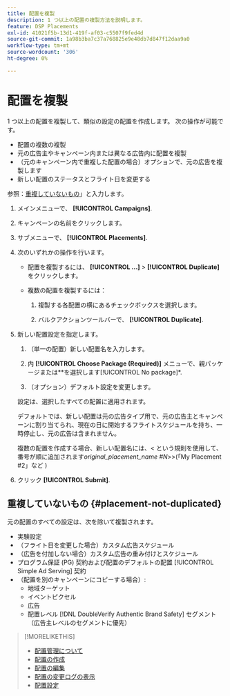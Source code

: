 ```yaml
---
title: 配置を複製
description: 1 つ以上の配置の複製方法を説明します。
feature: DSP Placements
exl-id: 41021f5b-13d1-419f-af03-c5507f9fed4d
source-git-commit: 1a98b3ba7c37a768825e9e48db7d847f12daa9a0
workflow-type: tm+mt
source-wordcount: '306'
ht-degree: 0%

---
```


# 配置を複製

<!-- Some placements don't have this option. Clarify which placement types aren't eligible -- is it PG placements, or all placements using private inventory? And anything else? -->

1 つ以上の配置を複製して、類似の設定の配置を作成します。 次の操作が可能です。

* 配置の複数の複製
* 元の広告主やキャンペーン内または異なる広告内に配置を複製
* （元のキャンペーン内で重複した配置の場合）オプションで、元の広告を複製します
* 新しい配置のステータスとフライト日を変更する

参照：[重複していないもの](#placement-not-duplicated)」と入力します。

1. メインメニューで、 **[!UICONTROL Campaigns]**.

1. キャンペーンの名前をクリックします。

1. サブメニューで、 **[!UICONTROL Placements]**.

1. 次のいずれかの操作を行います。

   * 配置を複製するには、  **[!UICONTROL ...]** > **[!UICONTROL Duplicate]** をクリックします。

   * 複数の配置を複製するには：

      1. 複製する各配置の横にあるチェックボックスを選択します。

      1. バルクアクションツールバーで、 **[!UICONTROL Duplicate]**.

1. 新しい配置設定を指定します。

   1. （単一の配置）新しい配置名を入力します。

   1. 内 **[!UICONTROL Choose Package (Required)]** メニューで、親パッケージまたは**を選択します[!UICONTROL No package]*.

   1. （オプション）デフォルト設定を変更します。

   設定は、選択したすべての配置に適用されます。

   デフォルトでは、新しい配置は元の広告タイプ用で、元の広告主とキャンペーンに割り当てられ、現在の日に開始するフライトスケジュールを持ち、一時停止し、元の広告は含まれません。

   複数の配置を作成する場合、新しい配置名には、&lt; という規則を使用して、番号が順に追加されます&#x200B;*original_placement_name #N*>>(「My Placement #2」など )

1. クリック **[!UICONTROL Submit]**.

## 重複していないもの {#placement-not-duplicated}

元の配置のすべての設定は、次を除いて複製されます。

* 実験設定
* （フライト日を変更した場合）カスタム広告スケジュール
* （広告を付加しない場合）カスタム広告の重み付けとスケジュール
* プログラム保証 (PG) 契約および配置のデフォルトの配置 [!UICONTROL Simple Ad Serving] 契約
* （配置を別のキャンペーンにコピーする場合）:
   * 地域ターゲット
   * イベントピクセル
   * 広告
   * 配置レベル [!DNL DoubleVerify Authentic Brand Safety] セグメント（広告主レベルのセグメントに優先）

>[!MORELIKETHIS]
>
>* [配置管理について](placement-about.md)
>* [配置の作成](placement-create.md)
>* [配置の編集](placement-edit.md)
>* [配置の変更ログの表示](placement-change-log.md)
>* [配置設定](placement-settings.md)

